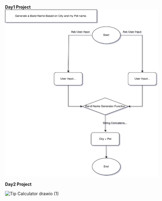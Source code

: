 **Day1 Project**
<br/>
<img src="https://github.com/arifmeman94/100DaysOfCodePython/blob/master/Band%20Name%20Generator.drawio.svg" width="550" height="550" alt="Day1"  />






**Day2 Project**


![Tip Calculator drawio (1)](https://github.com/user-attachments/assets/a3f204c6-319c-43c5-ba30-f1dd71439f69)

